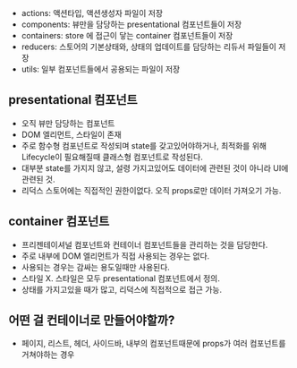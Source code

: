 - actions: 액션타입, 액션생성자 파일이 저장
- components: 뷰만을 담당하는 presentational 컴포넌트들이 저장
- containers: store 에 접근이 닿는 container 컴포넌트들이 저장
- reducers: 스토어의 기본상태와, 상태의 업데이트를 담당하는 리듀서 파일들이 저장
- utils: 일부 컴포넌트들에서 공용되는 파일이 저장

## presentational 컴포넌트
- 오직 뷰만 담당하는 컴포넌트
- DOM 엘리먼트, 스타일이 존재
- 주로 함수형 컴포넌트로 작성되며 state를 갖고있어야하거나, 최적화를 위해 Lifecycle이 
필요해질때 클래스형 컴포넌트로 작성된다.
- 대부분 state를 가지지 않고, 설령 가지고있어도 데이터에 관련된 것이 아니라 UI에 관련된 것.
- 리덕스 스토어에는 직접적인 권한이없다. 오직 props로만 데이터 가져오기 가능.

## container 컴포넌트
- 프리젠테이셔널 컴포넌트와 컨테이너 컴포넌트들을 관리하는 것을 담당한다.
- 주로 내부에 DOM 엘리먼트가 직접 사용되는 경우는 없다.
- 사용되는 경우는 감싸는 용도일때만 사용된다.
- 스타일 X. 스타일은 모두 presentational 컴포넌트에서 정의.
- 상태를 가지고있을 때가 많고, 리덕스에 직접적으로 접근 가능.

## 어떤 걸 컨테이너로 만들어야할까?
- 페이지, 리스트, 헤더, 사이드바, 내부의 컴포넌트때문에 props가 여러 컴포넌트를 
거쳐야하는 경우










